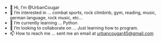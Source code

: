 - 👋 Hi, I’m @UrbanCougar
- 👀 I’m interested in ... combat sports, rock climbinb, gym, reading, music, german language, rock music, etc...
- 🌱 I’m currently learning ... Python 
- 💞️ I’m looking to collaborate on ... Just learning how to program.
- 📫 How to reach me ... sent me an email at urbancougar45@gmail.com

<!---
UrbanCougar/UrbanCougar is a ✨ special ✨ repository because its `README.md` (this file) appears on your GitHub profile.
You can click the Preview link to take a look at your changes.
--->
